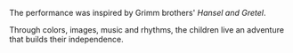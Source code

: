 The performance was inspired by Grimm brothers' *Hansel and Gretel*.

Through colors, images, music and rhythms, the children live an adventure that builds their independence.